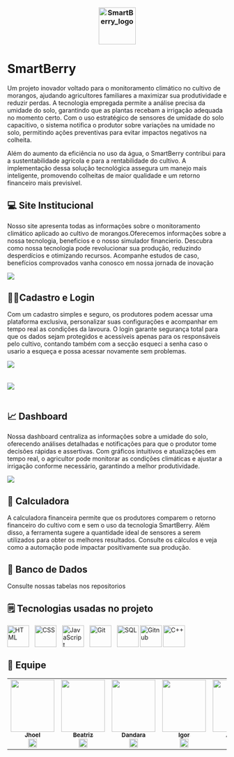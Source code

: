 <h3 align="center">
  <img src="https://i.imgur.com/skxvtQl.png" alt="SmartBerry_logo" height="85"/>
</h3>

# SmartBerry
<p>
Um projeto inovador voltado para o monitoramento climático no cultivo de morangos, ajudando agricultores familiares a maximizar sua produtividade e reduzir perdas. A tecnologia empregada permite a análise precisa da umidade do solo, garantindo que as plantas recebam a irrigação adequada no momento certo. Com o uso estratégico de sensores de umidade do solo capacitivo, o sistema notifica o produtor sobre variações na umidade no solo, permitindo ações preventivas para evitar impactos negativos na colheita.

Além do aumento da eficiência no uso da água, o SmartBerry contribui para a sustentabilidade agrícola e para a rentabilidade do cultivo. A implementação dessa solução tecnológica assegura um manejo mais inteligente, promovendo colheitas de maior qualidade e um retorno financeiro mais previsível.
</p>

## 💻 Site Institucional
<p>
    Nosso site apresenta todas as informações sobre o monitoramento climático aplicado ao cultivo de morangos.Oferecemos informações sobre a nossa tecnologia, beneficios e o nosso simulador financierio.  
    Descubra como nossa tecnologia pode revolucionar sua produção, reduzindo desperdícios e otimizando recursos. Acompanhe estudos de caso, benefícios comprovados vanha conosco em nossa jornada de inovação
</p>
<img src="https://i.imgur.com/ppByd8w.png" />

## 🧑‍💼Cadastro e Login
<p>
  Com um cadastro simples e seguro, os produtores podem acessar uma plataforma exclusiva, personalizar suas configurações e acompanhar em tempo real as condições da lavoura. O login garante segurança total para que os dados sejam protegidos e acessíveis apenas para os responsáveis pelo cultivo, contando também com a secção esqueci a senha caso o usario a esqueça e possa acessar novamente sem problemas.
</p>
<img src="https://i.imgur.com/EC0MMAy.png" /><br> <br> <br>
<img src="https://i.imgur.com/2SOmLMW.png" /><br> <br>

## 📈 Dashboard
<p>
  Nossa dashboard centraliza as informações sobre a umidade do solo, oferecendo análises detalhadas e notificações para que o produtor tome decisões rápidas e assertivas. Com gráficos intuitivos e atualizações em tempo real, o agricultor pode monitorar as condições climáticas e ajustar a irrigação conforme necessário, garantindo a melhor produtividade.
</p>
<img src="https://i.imgur.com/NEDIuQG.png"/><br>

## 🔢 Calculadora
A calculadora financeira permite que os produtores comparem o retorno financeiro do cultivo com e sem o uso da tecnologia SmartBerry. Além disso, a ferramenta sugere a quantidade ideal de sensores a serem utilizados para obter os melhores resultados. Consulte os cálculos e veja como a automação pode impactar positivamente sua produção.<br>


## 🧱 Banco de Dados
Consulte nossas tabelas nos repositorios

## 🗒️ Tecnologias usadas no projeto

<img 
    align="left" 
    alt="HTML"
    title="HTML" 
    width="50px" 
    style="padding-right: 10px;" 
    src="https://cdn.jsdelivr.net/gh/devicons/devicon@latest/icons/html5/html5-original.svg" 
/>
<img 
    align="left" 
    alt="CSS" 
    title="CSS"
    width="50px" 
    style="padding-right: 10px;" 
    src="https://cdn.jsdelivr.net/gh/devicons/devicon@latest/icons/css3/css3-original.svg" 
/>
<img 
    align="left" 
    alt="JavaScript" 
    title="JavaScript"
    width="50px" 
    style="padding-right: 10px;" 
    src="https://cdn.jsdelivr.net/gh/devicons/devicon@latest/icons/javascript/javascript-original.svg" 
/>
<img 
    align="left" 
    alt="Git" 
    title="Git"
    width="50px" 
    style="padding-right: 10px;" 
    src="https://cdn.jsdelivr.net/gh/devicons/devicon@latest/icons/git/git-original.svg" 
/>
<img
    align="left"
    alt="SQL"
    title="SQL"
    width="50px"
    style="padding-rigth: 10px;"
    src="https://cdn.jsdelivr.net/gh/devicons/devicon@latest/icons/azuresqldatabase/azuresqldatabase-original.svg"
/>
<img
    align="left"
    alt="Gitnub"
    title="Github"
    width="50px"
    style="padding-rigth: 10px;"
    src="https://www.svgrepo.com/show/439171/github.svg"
/>
<img
    align="C++"
    alt="C++"
    title="C++"
    width="50px"
    style="padding-rigth: 10px;"
    src="https://cdn.jsdelivr.net/gh/devicons/devicon@latest/icons/cplusplus/cplusplus-original.svg"
/><br>
## 👤 Equipe
<table>

<td  align="center"><a  href= "https://github.com/JhoelDiego2"><img src="https://avatars.githubusercontent.com/u/198672530?v=4" border-radius="50%"; height="120px"; width="100px;"/><br/><sub><b> Jhoel </b></sub></a><br /><a  href="https://github.com/JhoelDiego2" ><img  src="https://www.svgrepo.com/show/439171/github.svg"  width="20"/></a>
</td>


<td  align="center"><a  href= "https://github.com/beatrizcarvalho005" ><img src="https://avatars.githubusercontent.com/u/198659994?v=4"  border-radius="50%"; height="120px"; width="100px;"/><br/><sub><b> Beatriz </b></sub></a><br /><a  href="https://github.com/beatrizcarvalho005" ><img  src="https://www.svgrepo.com/show/439171/github.svg"  width="20"/></a>
</td>


<td  align="center"><a  href="https://github.com/d1n4ara" ><img src="https://avatars.githubusercontent.com/u/112140354?v=4" border-radius="50%"; height="120px"; width="100px;"/><br/><sub><b> Dandara </b></sub></a><br /><a  href="https://github.com/d1n4ara/Gabriel-SilvaSPTECH" ><img  src="https://www.svgrepo.com/show/439171/github.svg"  width="20"/></a>
</td>


<td  align="center"><a  href="https://github.com/KauanPaixao1" ><img src="https://avatars.githubusercontent.com/u/198762461?v=4" border-radius="50%";  height="120px"; width="100px;"/><br/><sub><b> Igor </b></sub></a><br /><a  href="https://github.com/KauanPaixao1" ><img  src="https://www.svgrepo.com/show/439171/github.svg"  width="20"/></a>
</td>


<td  align="center"><a  href="https://github.com/andreleao-sys" ><img  src="https://avatars.githubusercontent.com/u/199608747?v=4" border-radius="50%";  height="120px"; width="100px;"/><br/><sub><b> Andre </b></sub></a><br /><a  href="https://github.com/andreleao-sys" ><img  src="https://www.svgrepo.com/show/439171/github.svg"  width="20"/></a>
</td>
</table>